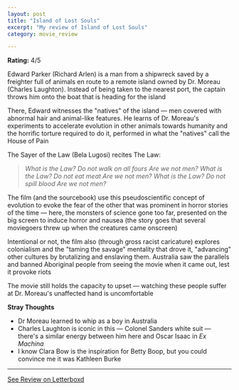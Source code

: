 ```yaml
---
layout: post
title: "Island of Lost Souls"
excerpt: "My review of Island of Lost Souls"
category: movie_review

---
```


**Rating:** 4/5

Edward Parker (Richard Arlen) is a man from a shipwreck saved by a freighter full of animals en route to a remote island owned by Dr. Moreau (Charles Laughton). Instead of being taken to the nearest port, the captain throws him onto the boat that is heading for the island

There, Edward witnesses the "natives" of the island — men covered with abnormal hair and animal-like features. He learns of Dr. Moreau's experiments to accelerate evolution in other animals towards humanity and the horrific torture required to do it, performed in what the "natives" call the House of Pain

The Sayer of the Law (Bela Lugosi) recites The Law:

<blockquote><i>What is the Law?
</i><i>Do not walk on all fours
</i><i>Are we not men?</i><i>
</i><i>What is the Law?
</i><i>Do not eat meat
</i><i>Are we not men?</i><i>
</i><i>What is the Law?
</i><i>Do not spill blood
</i><i>Are we not men?</i></blockquote>The film (and the sourcebook) use this pseudoscientific concept of evolution to evoke the fear of the other that was prominent in horror stories of the time — here, the monsters of science gone too far, presented on the big screen to induce horror and nausea (the story goes that several moviegoers threw up when the creatures came onscreen)

Intentional or not, the film also (through gross racist caricature) explores colonialism and the "taming the savage" mentality that drove it, "advancing" other cultures by brutalizing and enslaving them. Australia saw the parallels and banned Aboriginal people from seeing the movie when it came out, lest it provoke riots

The movie still holds the capacity to upset — watching these people suffer at Dr. Moreau's unaffected hand is uncomfortable

<b>Stray Thoughts</b>
* Dr Moreau learned to whip as a boy in Australia
* Charles Laughton is iconic in this — Colonel Sanders white suit — there's a similar energy between him here and Oscar Isaac in <i>Ex Machina</i>
* I know Clara Bow is the inspiration for Betty Boop, but you could convince me it was Kathleen Burke

<hr>

[See Review on Letterboxd](https://boxd.it/4NcwCX)
